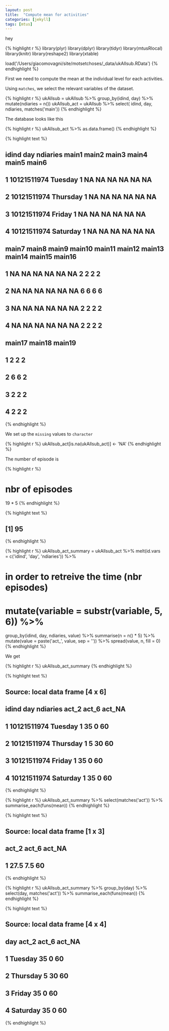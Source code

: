 ```yaml
---
layout: post
title:  "Compute mean for activities"
categories: [jekyll]
tags: [mtus]
---
```


  hey


{% highlight r %}
library(plyr)
library(dplyr)
library(tidyr)
library(mtusRlocal)
library(knitr)
library(reshape2)
library(xtable)

load('/Users/giacomovagni/site/motsetchoses/_data/ukAllsub.RData')
{% endhighlight %}

First we need to compute the mean at the individual level for each activities. 

Using `matches`, we select the relevant variables of the dataset. 


{% highlight r %}
ukAllsub = ukAllsub %>% group_by(idind, day) %>% mutate(ndiaries = n())
ukAllsub_act = ukAllsub %>% select( idind, day, ndiaries, matches('main')) 
{% endhighlight %}

The database looks like this 


{% highlight r %}
ukAllsub_act %>% as.data.frame() 
{% endhighlight %}



{% highlight text %}
##         idind      day ndiaries main1 main2 main3 main4 main5 main6
## 1 10121511974  Tuesday        1    NA    NA    NA    NA    NA    NA
## 2 10121511974 Thursday        1    NA    NA    NA    NA    NA    NA
## 3 10121511974   Friday        1    NA    NA    NA    NA    NA    NA
## 4 10121511974 Saturday        1    NA    NA    NA    NA    NA    NA
##   main7 main8 main9 main10 main11 main12 main13 main14 main15 main16
## 1    NA    NA    NA     NA     NA     NA      2      2      2      2
## 2    NA    NA    NA     NA     NA     NA      6      6      6      6
## 3    NA    NA    NA     NA     NA     NA      2      2      2      2
## 4    NA    NA    NA     NA     NA     NA      2      2      2      2
##   main17 main18 main19
## 1      2      2      2
## 2      6      6      2
## 3      2      2      2
## 4      2      2      2
{% endhighlight %}


We set up the `missing` values to `character` 

{% highlight r %}
ukAllsub_act[is.na(ukAllsub_act)] <- 'NA'
{% endhighlight %}

The number of episode is 


{% highlight r %}
# nbr of episodes 
19 * 5
{% endhighlight %}



{% highlight text %}
## [1] 95
{% endhighlight %}



{% highlight r %}
ukAllsub_act_summary = ukAllsub_act %>% melt(id.vars = c('idind', 'day', 'ndiaries')) %>% 
  # in order to retreive the time (nbr episodes) # 
  # mutate(variable = substr(variable, 5, 6)) %>% 
  group_by(idind, day, ndiaries, value) %>% 
  summarise(n = n() * 5) %>%
  mutate(value = paste('act_', value, sep = '')) %>% 
  spread(value, n, fill = 0)
{% endhighlight %}

We get 

{% highlight r %}
ukAllsub_act_summary
{% endhighlight %}



{% highlight text %}
## Source: local data frame [4 x 6]
## 
##         idind      day ndiaries act_2 act_6 act_NA
## 1 10121511974  Tuesday        1    35     0     60
## 2 10121511974 Thursday        1     5    30     60
## 3 10121511974   Friday        1    35     0     60
## 4 10121511974 Saturday        1    35     0     60
{% endhighlight %}


{% highlight r %}
ukAllsub_act_summary %>% select(matches('act')) %>% summarise_each(funs(mean))
{% endhighlight %}



{% highlight text %}
## Source: local data frame [1 x 3]
## 
##   act_2 act_6 act_NA
## 1  27.5   7.5     60
{% endhighlight %}


{% highlight r %}
ukAllsub_act_summary %>% group_by(day) %>%  select(day, matches('act')) %>% summarise_each(funs(mean))
{% endhighlight %}



{% highlight text %}
## Source: local data frame [4 x 4]
## 
##        day act_2 act_6 act_NA
## 1  Tuesday    35     0     60
## 2 Thursday     5    30     60
## 3   Friday    35     0     60
## 4 Saturday    35     0     60
{% endhighlight %}





